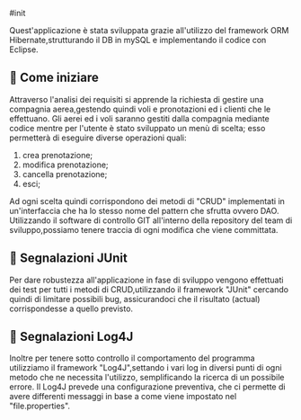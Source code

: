 #init

Quest'applicazione è stata sviluppata grazie all'utilizzo del framework
ORM Hibernate,strutturando il DB in mySQL e implementando il codice con
Eclipse.

## :ledger: Come iniziare

Attraverso l'analisi dei requisiti si apprende la richiesta di gestire una
compagnia aerea,gestendo quindi voli e pronotazioni ed i clienti che le
effettuano.
Gli aerei ed i voli saranno gestiti dalla compagnia mediante codice mentre
per l'utente è stato sviluppato un menù di scelta;
esso permetterà  di eseguire diverse operazioni quali:
1. crea prenotazione;
2. modifica prenotazione;
3. cancella prenotazione;
4. esci;

Ad ogni scelta quindi corrispondono dei metodi di "CRUD" implementati
in un'interfaccia che ha lo stesso nome del pattern che sfrutta ovvero DAO.
Utilizzando il software di controllo GIT all'interno della repository del team
di sviluppo,possiamo tenere traccia di ogni modifica  che viene committata.

## :construction: Segnalazioni JUnit

Per dare robustezza all'applicazione in fase di sviluppo vengono
effettuati dei test per tutti i metodi di CRUD,utilizzando il framework "JUnit"
cercando quindi di limitare possibili bug, assicurandoci che  il risultato
(actual) corrispondesse a quello previsto.


## :construction: Segnalazioni Log4J

Inoltre per tenere sotto controllo il comportamento del programma
utilizziamo il framework "Log4J",settando i vari log in diversi punti di ogni
metodo che ne necessita l'utilizzo, semplificando la ricerca di un
possibile errore. Il Log4J prevede una configurazione preventiva,
che ci permette di avere differenti messaggi in base a come viene impostato
nel "file.properties".
